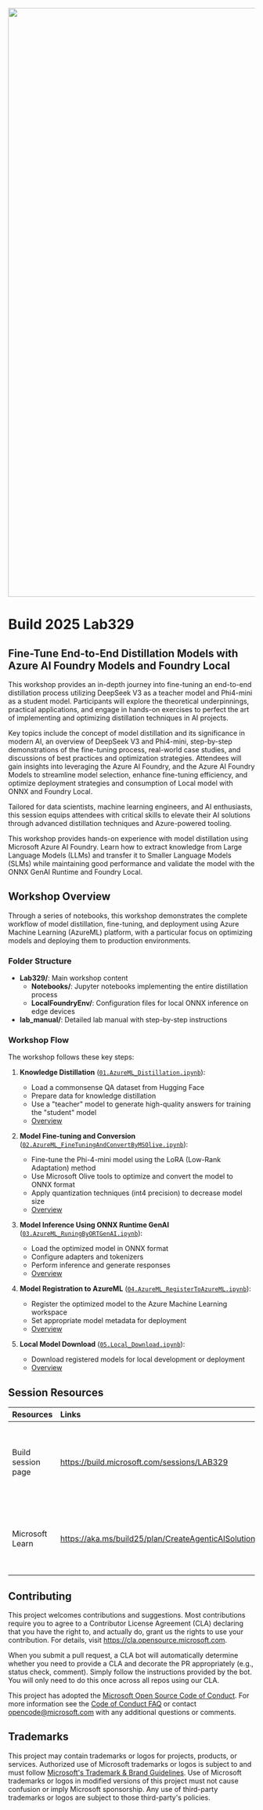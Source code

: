 <p align="center">
<img src="img/banner.jpg" alt="decorative banner" width="1200"/>
</p>

# Build 2025 Lab329 

## Fine-Tune End-to-End Distillation Models with Azure AI Foundry Models and Foundry Local
This workshop provides an in-depth journey into fine-tuning an end-to-end distillation process utilizing DeepSeek V3 as a teacher model and Phi4-mini as a student model. Participants will explore the theoretical underpinnings, practical applications, and engage in hands-on exercises to perfect the art of implementing and optimizing distillation techniques in AI projects.

Key topics include the concept of model distillation and its significance in modern AI, an overview of DeepSeek V3 and Phi4-mini, step-by-step demonstrations of the fine-tuning process, real-world case studies, and discussions of best practices and optimization strategies. Attendees will gain insights into leveraging the Azure AI Foundry, and the Azure AI Foundry Models to streamline model selection, enhance fine-tuning efficiency, and optimize deployment strategies and consumption of Local model with ONNX and Foundry Local.

Tailored for data scientists, machine learning engineers, and AI enthusiasts, this session equips attendees with critical skills to elevate their AI solutions through advanced distillation techniques and Azure-powered tooling.

This workshop provides hands-on experience with model distillation using Microsoft Azure AI Foundry. Learn how to extract knowledge from Large Language Models (LLMs) and transfer it to Smaller Language Models (SLMs) while maintaining good performance and validate the model with the ONNX GenAI Runtime and Foundry Local.

## Workshop Overview

Through a series of notebooks, this workshop demonstrates the complete workflow of model distillation, fine-tuning, and deployment using Azure Machine Learning (AzureML) platform, with a particular focus on optimizing models and deploying them to production environments.

### Folder Structure

- **Lab329/**: Main workshop content
  - **Notebooks/**: Jupyter notebooks implementing the entire distillation process
  - **LocalFoundryEnv/**: Configuration files for local ONNX inference on edge devices
- **lab_manual/**: Detailed lab manual with step-by-step instructions

### Workshop Flow

The workshop follows these key steps:

1. **Knowledge Distillation** ([`01.AzureML_Distillation.ipynb`](./Lab329/Notebook/01.AzureML_Distillation.ipynb)):
   - Load a commonsense QA dataset from Hugging Face
   - Prepare data for knowledge distillation
   - Use a "teacher" model to generate high-quality answers for training the "student" model
   - [Overview](./Lab329/Notebook/01.Overview.md)

2. **Model Fine-tuning and Conversion** ([`02.AzureML_FineTuningAndConvertByMSOlive.ipynb`](./Lab329/Notebook/02.AzureML_FineTuningAndConvertByMSOlive.ipynb)):
   - Fine-tune the Phi-4-mini model using the LoRA (Low-Rank Adaptation) method
   - Use Microsoft Olive tools to optimize and convert the model to ONNX format
   - Apply quantization techniques (int4 precision) to decrease model size
   - [Overview](./Lab329/Notebook/02.Overview.md)

3. **Model Inference Using ONNX Runtime GenAI** ([`03.AzureML_RuningByORTGenAI.ipynb`](./Lab329/Notebook/03.AzureML_RuningByORTGenAI.ipynb)):
   - Load the optimized model in ONNX format
   - Configure adapters and tokenizers
   - Perform inference and generate responses
   - [Overview](./Lab329/Notebook/03.Overview.md)

4. **Model Registration to AzureML** ([`04.AzureML_RegisterToAzureML.ipynb`](./Lab329/Notebook/04.AzureML_RegisterToAzureML.ipynb)):
   - Register the optimized model to the Azure Machine Learning workspace
   - Set appropriate model metadata for deployment
   - [Overview](./Lab329/Notebook/04.Overview.md)

5. **Local Model Download** ([`05.Local_Download.ipynb`](./Lab329/Notebook/05.Local_Download.ipynb)):
   - Download registered models for local development or deployment
   - [Overview](./Lab329/Notebook/05.Overview.md)

## Session Resources 

| Resources          | Links                             | Description        |
|:-------------------|:----------------------------------|:-------------------|
| Build session page | https://build.microsoft.com/sessions/LAB329 | Event session page with downloadable recording, slides, resources, and speaker bio |
|Microsoft Learn|https://aka.ms/build25/plan/CreateAgenticAISolutions|Official Collection or Plan with skilling resources to learn at your own pace|

## Contributing

This project welcomes contributions and suggestions.  Most contributions require you to agree to a
Contributor License Agreement (CLA) declaring that you have the right to, and actually do, grant us
the rights to use your contribution. For details, visit https://cla.opensource.microsoft.com.

When you submit a pull request, a CLA bot will automatically determine whether you need to provide
a CLA and decorate the PR appropriately (e.g., status check, comment). Simply follow the instructions
provided by the bot. You will only need to do this once across all repos using our CLA.

This project has adopted the [Microsoft Open Source Code of Conduct](https://opensource.microsoft.com/codeofconduct/).
For more information see the [Code of Conduct FAQ](https://opensource.microsoft.com/codeofconduct/faq/) or
contact [opencode@microsoft.com](mailto:opencode@microsoft.com) with any additional questions or comments.

## Trademarks

This project may contain trademarks or logos for projects, products, or services. Authorized use of Microsoft 
trademarks or logos is subject to and must follow 
[Microsoft's Trademark & Brand Guidelines](https://www.microsoft.com/en-us/legal/intellectualproperty/trademarks/usage/general).
Use of Microsoft trademarks or logos in modified versions of this project must not cause confusion or imply Microsoft sponsorship.
Any use of third-party trademarks or logos are subject to those third-party's policies.
